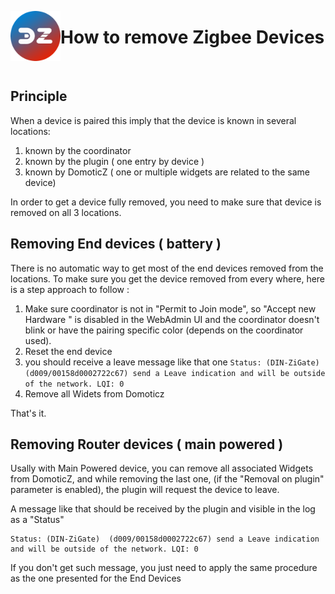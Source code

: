 <a href="Home.md"><img align="left" width="80" height="80" src="../Images/zigbee4domoticz-logo.png" alt="Logo"></a>

# How to remove Zigbee Devices

</br>


## Principle

When a device is paired this imply that the device is known in several locations:

1. known by the coordinator
1. known by the plugin ( one entry by device )
1. known by DomoticZ ( one or multiple widgets are related to the same device)

In order to get a device fully removed, you need to make sure that device is removed on all 3 locations.


## Removing End devices ( battery )

There is no automatic way to get most of the end devices removed from the locations. To make sure you get the device removed
from every where, here is a step approach to follow :

1. Make sure coordinator is not in "Permit to Join mode", so "Accept new Hardware " is disabled in the WebAdmin UI and the coordinator doesn't blink or have the pairing specific color (depends on the coordinator used).
1. Reset the end device
1. you should receive a leave message like that one `Status: (DIN-ZiGate)  (d009/00158d0002722c67) send a Leave indication and will be outside of the network. LQI: 0`
1. Remove all Widets from Domoticz

That's it.


## Removing Router devices ( main powered )

Usally with Main Powered device, you can remove all associated Widgets from DomoticZ, and while removing the last one, (if the "Removal on plugin" parameter is enabled), the plugin will request the device to leave.


A message like that should be received by the plugin and visible in the log as a "Status"

```
Status: (DIN-ZiGate)  (d009/00158d0002722c67) send a Leave indication and will be outside of the network. LQI: 0
```

If you don't get such message, you just need to apply the same procedure as the one presented for the End Devices
